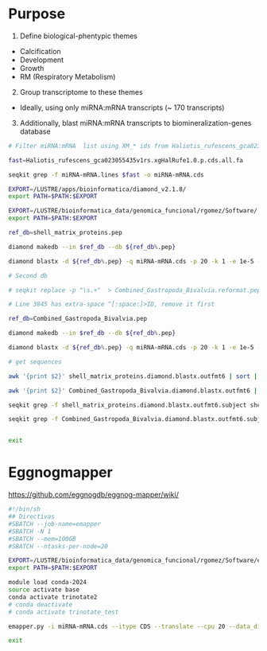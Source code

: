 # Purpose
1) Define biological-phentypic  themes

+ Calcification
+ Development
+ Growth
+ RM (Respiratory Metabolism)

2) Group transcriptome to these themes
+ Ideally, using only miRNA:mRNA transcripts (~ 170 transcripts)

3) Additionally, blast miRNA:mRNA transcripts to biomineralization-genes database

```R
# Filter miRNA:mRNA  list using XM_* ids from Haliotis_rufescens_gca023055435v1rs.xgHalRufe1.0.p.cds.all.fa

```

```BASH
fast=Haliotis_rufescens_gca023055435v1rs.xgHalRufe1.0.p.cds.all.fa

seqkit grep -f miRNA-mRNA.lines $fast -o miRNA-mRNA.cds

EXPORT=/LUSTRE/apps/bioinformatica/diamond_v2.1.8/
export PATH=$PATH:$EXPORT

EXPORT=/LUSTRE/bioinformatica_data/genomica_funcional/rgomez/Software/
export PATH=$PATH:$EXPORT

ref_db=shell_matrix_proteins.pep

diamond makedb --in $ref_db --db ${ref_db%.pep}

diamond blastx -d ${ref_db%.pep} -q miRNA-mRNA.cds -p 20 -k 1 -e 1e-5 -o ${ref_db%.pep}.diamond.blastx.outfmt6 --outfmt 6

# Second db

# seqkit replace -p "\s.+"  > Combined_Gastropoda_Bivalvia.reformat.pep

# Line 3845 has extra-space ^[:space:]>ID, remove it first

ref_db=Combined_Gastropoda_Bivalvia.pep

diamond makedb --in $ref_db --db ${ref_db%.pep}

diamond blastx -d ${ref_db%.pep} -q miRNA-mRNA.cds -p 20 -k 1 -e 1e-5 -o ${ref_db%.pep}.diamond.blastx.outfmt6 --outfmt 6

# get sequences

awk '{print $2}' shell_matrix_proteins.diamond.blastx.outfmt6 | sort | uniq > shell_matrix_proteins.diamond.blastx.outfmt6.subject

awk '{print $2}' Combined_Gastropoda_Bivalvia.diamond.blastx.outfmt6 | sort | uniq > Combined_Gastropoda_Bivalvia.diamond.blastx.outfmt6.subject

seqkit grep -f shell_matrix_proteins.diamond.blastx.outfmt6.subject shell_matrix_proteins.pep

seqkit grep -f Combined_Gastropoda_Bivalvia.diamond.blastx.outfmt6.subject Combined_Gastropoda_Bivalvia.pep


exit

```

# Eggnogmapper

https://github.com/eggnogdb/eggnog-mapper/wiki/

```BASH
#!/bin/sh
## Directivas
#SBATCH --job-name=emapper
#SBATCH -N 1
#SBATCH --mem=100GB
#SBATCH --ntasks-per-node=20

EXPORT=/LUSTRE/bioinformatica_data/genomica_funcional/rgomez/Software/eggnog-mapper-master
export PATH=$PATH:$EXPORT

module load conda-2024
source activate base
conda activate trinotate2
# conda deactivate
# conda activate trinotate_test

emapper.py -i miRNA-mRNA.cds --itype CDS --translate --cpu 20 --data_dir /LUSTRE/bioinformatica_data/genomica_funcional/rgomez/Trinotate/TRINOTATE_DB//EGGNOG_DATA_DIR -o eggnog_mapper --override

exit


```


